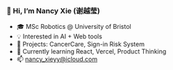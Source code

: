 ### 👋 Hi, I’m Nancy Xie (谢越莹)
- 🎓 MSc Robotics @ University of Bristol
- 💡 Interested in AI + Web tools
- 🧠 Projects: CancerCare, Sign-in Risk System
- 🌱 Currently learning React, Vercel, Product Thinking
- 📫 nancy_xieyy@icloud.com


<!---
nancyxieyy/nancyxieyy is a ✨ special ✨ repository because its `README.md` (this file) appears on your GitHub profile.
You can click the Preview link to take a look at your changes.
--->
